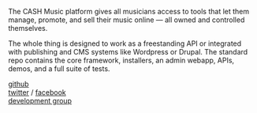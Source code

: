 The CASH Music platform gives all musicians access to tools that let them manage, 
promote, and sell their music online — all owned and controlled themselves.

The whole thing is designed to work as a freestanding API or integrated with
publishing and CMS systems like Wordpress or Drupal. The standard repo contains the core 
framework, installers, an admin webapp, APIs, demos, and a full suite of tests.  

<a href="http://github.com/cashmusic">github</a>  
<a href="http://twitter.com/cashmusic">twitter</a> / <a href="http://www.facebook.com/cashmusic.org">facebook</a>   
<a href="https://groups.google.com/d/forum/cash-build">development group</a> 